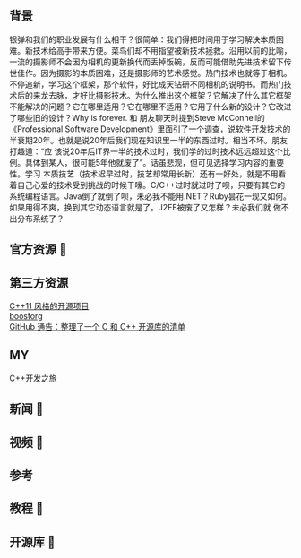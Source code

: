 ## 背景
银弹和我们的职业发展有什么相干？很简单：我们得把时间用于学习解决本质困难。新技术给高手带来方便。菜鸟们却不用指望被新技术拯救。沿用以前的比喻， 一流的摄影师不会因为相机的更新换代而丢掉饭碗，反而可能借助先进技术留下传世佳作。因为摄影的本质困难，还是摄影师的艺术感觉。热门技术也就等于相机。 不停追新，学习这个框架，那个软件，好比成天钻研不同相机的说明书。而热门技术后的来龙去脉，才好比摄影技术。为什么推出这个框架？它解决了什么其它框架 不能解决的问题？它在哪里适用？它在哪里不适用？它用了什么新的设计？它改进了哪些旧的设计？Why is forever. 和 朋友聊天时提到Steve McConnell的《Professional Software Development》里面引了一个调查，说软件开发技术的半衰期20年。也就是说20年后我们现在知识里一半的东西过时。相当不坏。朋友打趣道：“应 该说20年后IT界一半的技术过时，我们学的过时技术远远超过这个比例。具体到某人，很可能5年他就废了”。话虽悲观，但可见选择学习内容的重要性。学习 本质技艺（技术迟早过时，技艺却常用长新）还有一好处，就是不用看着自己心爱的技术受到挑战的时候干嚎。C/C++过时就过时了呗，只要有其它的系统编程语言。Java倒了就倒了呗，未必我不能用.NET？Ruby昙花一现又如何。如果用得不爽，换到其它动态语言就是了。J2EE被废了又怎样？未必我们就 做不出分布系统了？
## 官方资源 💼

## 第三方资源
[C++11 风格的开源项目](https://www.zhihu.com/question/23511894)  
[boostorg](https://github.com/boostorg)  
[GitHub 通告：整理了一个 C 和 C++ 开源库的清单](https://blog.csdn.net/benpaobagzb/article/details/50783501)  

## MY
[C++开发之旅](https://github.com/qmsggg/qmsggg_cplusplus/tree/master/MyDevelopRecoder)

## 新闻 📃

## 视频 🎥

## 参考

## 教程 🍞

## 开源库 🔧
